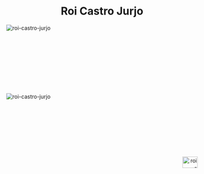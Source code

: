 <h1 align="center">Roi Castro Jurjo</h1>
<p>&nbsp;<img align="left" src="https://github-readme-stats.vercel.app/api?username=roi-castro-jurjo&show_icons=true&theme=highcontrast&locale=en&count_private=true" alt="roi-castro-jurjo"/></p>
<br></br>
<br></br>
<br></br>
<br></br>
<p>&nbsp;<img align="left" src="https://github-readme-stats.vercel.app/api/top-langs?username=roi-castro-jurjo&show_icons=true&theme=highcontrast&locale=en" alt="roi-castro-jurjo" /></p>
<p align="right">
<br></br>
<br></br>
<br></br>
<br></br>
<a href="https://linkedin.com/in/roi-castro-jurjo" target="blank"><img align="center" src="https://raw.githubusercontent.com/rahuldkjain/github-profile-readme-generator/master/src/images/icons/Social/linked-in-alt.svg" alt="roi-castro-jurjo" height="30" width="40" /></a>
</p>


